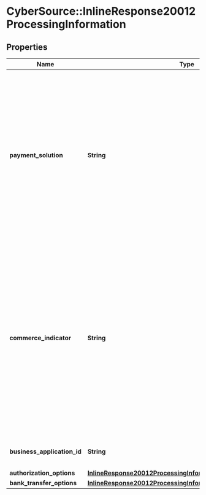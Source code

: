 # CyberSource::InlineResponse20012ProcessingInformation

## Properties
Name | Type | Description | Notes
------------ | ------------- | ------------- | -------------
**payment_solution** | **String** | Type of digital payment solution that is being used for the transaction. Possible Values:   - **visacheckout**: Visa Checkout.  - **001**: Apple Pay.  - **005**: Masterpass. Required for Masterpass transactions on OmniPay Direct.  - **006**: Android Pay.  - **008**: Samsung Pay.  | [optional] 
**commerce_indicator** | **String** | Type of transaction. Some payment card companies use this information when determining discount rates. When you omit this field for **Ingenico ePayments**, the processor uses the default transaction type they have on file for you instead of the default value listed here.  | [optional] 
**business_application_id** | **String** | The description for this field is not available. | [optional] 
**authorization_options** | [**InlineResponse20012ProcessingInformationAuthorizationOptions**](InlineResponse20012ProcessingInformationAuthorizationOptions.md) |  | [optional] 
**bank_transfer_options** | [**InlineResponse20012ProcessingInformationBankTransferOptions**](InlineResponse20012ProcessingInformationBankTransferOptions.md) |  | [optional] 


